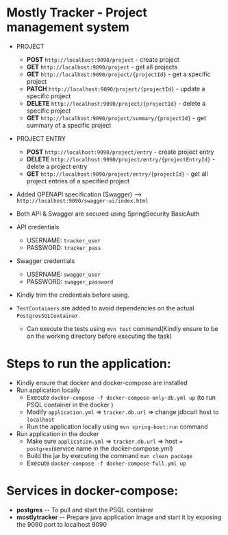 # Mostly Tracker - Project management system

*   PROJECT
     * **POST** ```http://localhost:9090/project``` - create project
     * **GET**  ```http://localhost:9090/project``` - get all projects
     * **GET**  ```http://localhost:9090/project/{projectId}``` - get a specific project
     * **PATCH** ```http://localhost:9090/project/{projectId}``` - update a specific project
     * **DELETE**  ```http://localhost:9090/project/{projectId}``` - delete a specific project
     * **GET**  ```http://localhost:9090/project/summary/{projectId}``` - get summary of a specific project
*  PROJECT ENTRY
     * **POST**  ```http://localhost:9090/project/entry``` - create project entry
     * **DELETE**  ```http://localhost:9090/project/entry/{projectEntryId}``` - delete a project entry
     * **GET**  ```http://localhost:9090/project/entry/{projectId}``` - get all project entries of a specified project
  
* Added OPENAPI specification (Swagger) --> ```http://localhost:9090/swagger-ui/index.html```
* Both API & Swagger are secured using SpringSecurity BasicAuth
*   API credentials  
       * USERNAME: ```tracker_user```
       * PASSWORD: ```tracker_pass```
*   Swagger credentials 
      * USERNAME: ```swagger_user```
      * PASSWORD: ```swagger_password```
*   Kindly trim the credentials before using.
* ```TestContainers``` are added to avoid dependencies on the actual ```PostgresSQLContainer```.
  * Can execute the tests using ```mvn test``` command(Kindly ensure to be on the working directory before executing the task)

Steps to run the application:
=============================
* Kindly ensure that docker and docker-compose are installed
* Run application locally
  * Execute ```docker-compose -f docker-compose-only-db.yml up``` (to run PSQL container in the docker )
  * Modify ```application.yml``` => ```tracker.db.url``` => change jdbcurl host to ```localhost```
  * Run the application locally using ```mvn spring-boot:run``` command
* Run application in the docker
  * Make sure ```application.yml``` => ```tracker.db.url``` => host = ```postgres```(service name in the docker-compose.yml)
  * Build the jar by executing the command ```mvn clean package```
  * Execute ```docker-compose -f docker-compose-full.yml up```
  
Services in docker-compose:
===========================
* **postgres** -- To pull and start the PSQL container
* **mostlytracker** -- Prepare java application image and start it by exposing the 9090 port to localhost 9090
